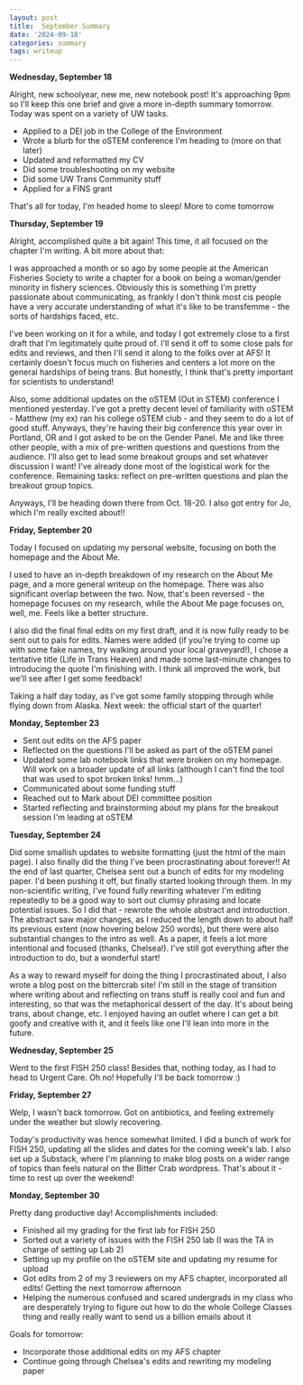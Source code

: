 ```yaml
---
layout: post
title:  September Summary
date: '2024-09-18'
categories: summary
tags: writeup
---
```


**Wednesday, September 18**

Alright, new schoolyear, new me, new notebook post! It's approaching 9pm so I'll keep this one brief and give a more in-depth summary tomorrow. Today was spent on a variety of UW tasks. 
- Applied to a DEI job in the College of the Environment
- Wrote a blurb for the oSTEM conference I'm heading to (more on that later)
- Updated and reformatted my CV
- Did some troubleshooting on my website
- Did some UW Trans Community stuff
- Applied for a FINS grant

That's all for today, I'm headed home to sleep! More to come tomorrow

**Thursday, September 19**

Alright, accomplished quite a bit again! This time, it all focused on the chapter I'm writing. A bit more about that:

I was approached a month or so ago by some people at the American Fisheries Society to write a chapter for a book on being a woman/gender minority in fishery sciences. Obviously this is something I'm pretty passionate about communicating, as frankly I don't think most cis people have a very accurate understanding of what it's like to be transfemme - the sorts of hardships faced, etc. 

I've been working on it for a while, and today I got extremely close to a first draft that I'm legitimately quite proud of. I'll send it off to some close pals for edits and reviews, and then I'll send it along to the folks over at AFS! It certainly doesn't focus much on fisheries and centers a lot more on the general hardships of being trans. But honestly, I think that's pretty important for scientists to understand!

Also, some additional updates on the oSTEM (Out in STEM) conference I mentioned yesterday. I've got a pretty decent level of familiarity with oSTEM - Matthew (my ex) ran his college oSTEM club - and they seem to do a lot of good stuff. Anyways, they're having their big conference this year over in Portland, OR and I got asked to be on the Gender Panel. Me and like three other people, with a mix of pre-written questions and questions from the audience. I'll also get to lead some breakout groups and set whatever discussion I want! I've already done most of the logistical work for the conference. Remaining tasks: reflect on pre-written questions and plan the breakout group topics. 

Anyways, I'll be heading down there from Oct. 18-20. I also got entry for Jo, which I'm really excited about!!

**Friday, September 20**

Today I focused on updating my personal website, focusing on both the homepage and the About Me. 

I used to have an in-depth breakdown of my research on the About Me page, and a more general writeup on the homepage. There was also significant overlap between the two. Now, that's been reversed - the homepage focuses on my research, while the About Me page focuses on, well, me. Feels like a better structure. 

I also did the final final edits on my first draft, and it is now fully ready to be sent out to pals for edits. Names were added (if you're trying to come up with some fake names, try walking around your local graveyard!), I chose a tentative title (Life in Trans Heaven) and made some last-minute changes to introducing the quote I'm finishing with. I think all improved the work, but we'll see after I get some feedback!

Taking a half day today, as I've got some family stopping through while flying down from Alaska. Next week: the official start of the quarter!

**Monday, September 23**

- Sent out edits on the AFS paper
- Reflected on the questions I'll be asked as part of the oSTEM panel
- Updated some lab notebook links that were broken on my homepage. Will work on a broader update of all links (although I can't find the tool that was used to spot broken links! hmm...)
- Communicated about some funding stuff
- Reached out to Mark about DEI committee position
- Started reflecting and brainstorming about my plans for the breakout session I'm leading at oSTEM

**Tuesday, September 24**

Did some smallish updates to website formatting (just the html of the main page). I also finally did the thing I've been procrastinating about forever!! At the end of last quarter, Chelsea sent out a bunch of edits for my modeling paper. I'd been pushing it off, but finally started looking through them. In my non-scientific writing, I've found fully rewriting whatever I'm editing repeatedly to be a good way to sort out clumsy phrasing and locate potential issues. So I did that - rewrote the whole abstract and introduction. The abstract saw major changes, as I reduced the length down to about half its previous extent (now hovering below 250 words), but there were also substantial changes to the intro as well. As a paper, it feels a lot more intentional and focused (thanks, Chelsea!). I've still got everything after the introduction to do, but a wonderful start!

As a way to reward myself for doing the thing I procrastinated about, I also wrote a blog post on the bittercrab site! I'm still in the stage of transition where writing about and reflecting on trans stuff is really cool and fun and interesting, so that was the metaphorical dessert of the day. It's about being trans, about change, etc. I enjoyed having an outlet where I can get a bit goofy and creative with it, and it feels like one I'll lean into more in the future. 

**Wednesday, September 25**

Went to the first FISH 250 class! Besides that, nothing today, as I had to head to Urgent Care. Oh no! Hopefully I'll be back tomorrow :)

**Friday, September 27**

Welp, I wasn't back tomorrow. Got on antibiotics, and feeling extremely under the weather but slowly recovering. 

Today's productivity was hence somewhat limited. I did a bunch of work for FISH 250, updating all the slides and dates for the coming week's lab. I also set up a Substack, where I'm planning to make blog posts on a wider range of topics than feels natural on the Bitter Crab wordpress. That's about it - time to rest up over the weekend!

**Monday, September 30**

Pretty dang productive day! Accomplishments included:
- Finished all my grading for the first lab for FISH 250
- Sorted out a variety of issues with the FISH 250 lab (I was the TA in charge of setting up Lab 2)
- Setting up my profile on the oSTEM site and updating my resume for upload
- Got edits from 2 of my 3 reviewers on my AFS chapter, incorporated all edits! Getting the next tomorrow afternoon
- Helping the numerous confused and scared undergrads in my class who are desperately trying to figure out how to do the whole College Classes thing and really really want to send us a billion emails about it

Goals for tomorrow: 
- Incorporate those additional edits on my AFS chapter
- Continue going through Chelsea's edits and rewriting my modeling paper